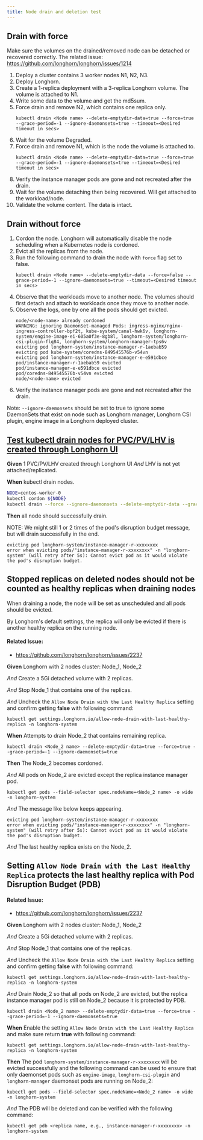 ```yaml
---
title: Node drain and deletion test
---
```

## Drain with force
Make sure the volumes on the drained/removed node can be detached or recovered correctly. The related issue: https://github.com/longhorn/longhorn/issues/1214
1. Deploy a cluster contains 3 worker nodes N1, N2, N3.
2. Deploy Longhorn.
3. Create a 1-replica deployment with a 3-replica Longhorn volume. The volume is attached to N1.
4. Write some data to the volume and get the md5sum.
5. Force drain and remove N2, which contains one replica only.
   ```
   kubectl drain <Node name> --delete-emptydir-data=true --force=true --grace-period=-1 --ignore-daemonsets=true --timeout=<Desired timeout in secs>
   ```
6. Wait for the volume Degraded.
7. Force drain and remove N1, which is the node the volume is attached to.
   ```
   kubectl drain <Node name> --delete-emptydir-data=true --force=true --grace-period=-1 --ignore-daemonsets=true --timeout=<Desired timeout in secs>
   ```
8. Verify the instance manager pods are gone and not recreated after the drain.
9. Wait for the volume detaching then being recovered. Will get attached to the workload/node.
10. Validate the volume content. The data is intact.

## Drain without force
1. Cordon the node. Longhorn will automatically disable the node scheduling when a Kubernetes node is cordoned.
2. Evict all the replicas from the node.
3. Run the following command to drain the node with ```force``` flag set to false.
    ```
    kubectl drain <Node name> --delete-emptydir-data --force=false --grace-period=-1 --ignore-daemonsets=true --timeout=<Desired timeout in secs>
    ```
4. Observe that the workloads move to another node. The volumes should first detach and attach to workloads once they move to another node.
5. Observe the logs, one by one all the pods should get evicted.
    ```
    node/<node-name> already cordoned
    WARNING: ignoring DaemonSet-managed Pods: ingress-nginx/nginx-ingress-controller-bpf2t, kube-system/canal-hwk6v, longhorn-system/engine-image-ei-605a0f3e-8gb8l, longhorn-system/longhorn-csi-plugin-flq84, longhorn-system/longhorn-manager-tps6v
    evicting pod longhorn-system/instance-manager-r-1aebab59
    evicting pod kube-system/coredns-849545576b-v54vn
    evicting pod longhorn-system/instance-manager-e-e591dbce
    pod/instance-manager-r-1aebab59 evicted
    pod/instance-manager-e-e591dbce evicted
    pod/coredns-849545576b-v54vn evicted
    node/<node-name> evicted
    ```
6. Verify the instance manager pods are gone and not recreated after the drain.

Note: ```--ignore-daemonsets``` should be set to true to ignore some DaemonSets that exist on node such as Longhorn manager, Longhorn CSI plugin, engine image in a Longhorn deployed cluster.


## [Test kubectl drain nodes for PVC/PV/LHV is created through Longhorn UI](https://github.com/longhorn/longhorn/issues/2673)
**Given** 1 PVC/PV/LHV created through Longhorn UI
_And_ LHV is not yet attached/replicated.

**When** kubectl drain nodes.

```bash
NODE=centos-worker-0
kubectl cordon ${NODE}
kubectl drain --force --ignore-daemonsets --delete-emptydir-data --grace-period=10 ${NODE}
```

**Then** all node should successfully drain.

NOTE: We might still 1 or 2 times of the pod's disruption budget message, but will drain successfully in the end.

```log
evicting pod longhorn-system/instance-manager-r-xxxxxxxx
error when evicting pods/"instance-manager-r-xxxxxxxx" -n "longhorn-system" (will retry after 5s): Cannot evict pod as it would violate the pod's disruption budget.
```


## Stopped replicas on deleted nodes should not be counted as healthy replicas when draining nodes

When draining a node, the node will be set as unscheduled and all pods should be evicted.

By Longhorn's default settings, the replica will only be evicted if there is another healthy replica on the running node.

#### Related Issue:
- https://github.com/longhorn/longhorn/issues/2237

**Given** Longhorn with 2 nodes cluster: Node_1, Node_2

*And* Create a 5Gi detached volume with 2 replicas.

*And* Stop Node_1 that contains one of the replicas.

*And* Uncheck the `Allow Node Drain with the Last Healthy Replica` setting and confirm getting **false** with following command:
```shell
kubectl get settings.longhorn.io/allow-node-drain-with-last-healthy-replica -n longhorn-system
```

**When** Attempts to drain Node_2 that contains remaining replica.
```shell
kubectl drain <Node_2 name> --delete-emptydir-data=true --force=true --grace-period=-1 --ignore-daemonsets=true
```

**Then** The Node_2 becomes cordoned.

*And* All pods on Node_2 are evicted except the replica instance manager pod. 
```shell
kubectl get pods --field-selector spec.nodeName=<Node_2 name> -o wide -n longhorn-system
```

*And* The message like below keeps appearing.
```
evicting pod longhorn-system/instance-manager-r-xxxxxxxx
error when evicting pods/"instance-manager-r-xxxxxxxx" -n "longhorn-system" (will retry after 5s): Cannot evict pod as it would violate the pod's disruption budget.
```

*And* The last healthy replica exists on the Node_2.

## Setting `Allow Node Drain with the Last Healthy Replica` protects the last healthy replica with Pod Disruption Budget (PDB) 

#### Related Issue:
- https://github.com/longhorn/longhorn/issues/2237

**Given** Longhorn with 2 nodes cluster: Node_1, Node_2

*And* Create a 5Gi detached volume with 2 replicas.

*And* Stop Node_1 that contains one of the replicas.

*And* Uncheck the `Allow Node Drain with the Last Healthy Replica` setting and confirm getting **false** with following command:
```shell
kubectl get settings.longhorn.io/allow-node-drain-with-last-healthy-replica -n longhorn-system
```

*And* Drain Node_2 so that all pods on Node_2 are evicted, but the replica instance manager pod is still on Node_2 because it is protected by PDB. 
```shell
kubectl drain <Node_2 name> --delete-emptydir-data=true --force=true --grace-period=-1 --ignore-daemonsets=true
```

**When** Enable the setting `Allow Node Drain with the Last Healthy Replica` and make sure return **true** with following command:
```shell
kubectl get settings.longhorn.io/allow-node-drain-with-last-healthy-replica -n longhorn-system
```

**Then** The pod `longhorn-system/instance-manager-r-xxxxxxxx` will be evicted successfully and the following command can be used to ensure that only daemonset pods such as `engine-image`, `longhorn-csi-plugin` and `longhorn-manager` daemonset pods are running on Node_2:
```shell
kubectl get pods --field-selector spec.nodeName=<Node_2 name> -o wide -n longhorn-system
```

*And* The PDB will be deleted and can be verified with the following command:
```shell
kubectl get pdb <replica name, e.g., instance-manager-r-xxxxxxxx> -n longhorn-system
```